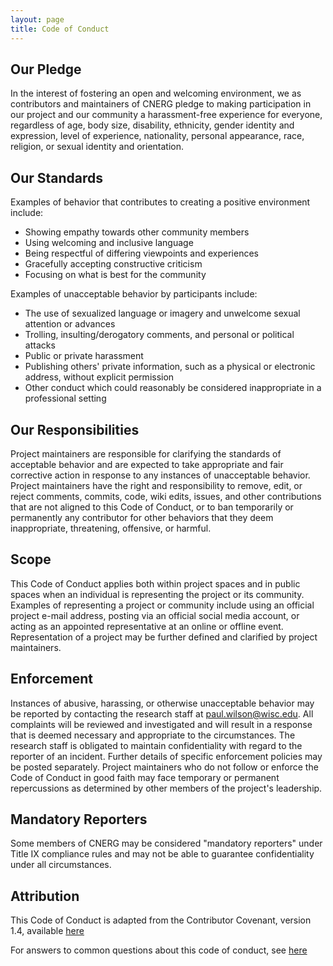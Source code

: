 ```yaml
---
layout: page
title: Code of Conduct
---
```


## Our Pledge


In the interest of fostering an open and welcoming environment, we as
contributors and maintainers of CNERG pledge to making participation in our
project and our community a harassment-free experience for everyone, regardless
of age, body size, disability, ethnicity, gender identity and expression, level
of experience, nationality, personal appearance, race, religion, or sexual
identity and orientation.

## Our Standards

Examples of behavior that contributes to creating a positive environment
include:

* Showing empathy towards other community members
* Using welcoming and inclusive language
* Being respectful of differing viewpoints and experiences
* Gracefully accepting constructive criticism
* Focusing on what is best for the community

Examples of unacceptable behavior by participants include:

* The use of sexualized language or imagery and unwelcome sexual attention or
  advances
* Trolling, insulting/derogatory comments, and personal or political attacks
* Public or private harassment
* Publishing others' private information, such as a physical or electronic
  address, without explicit permission
* Other conduct which could reasonably be considered inappropriate in a
  professional setting

## Our Responsibilities


Project maintainers are responsible for clarifying the standards of acceptable
behavior and are expected to take appropriate and fair corrective action in
response to any instances of unacceptable behavior.
Project maintainers have the right and responsibility to remove, edit, or
reject comments, commits, code, wiki edits, issues, and other contributions
that are not aligned to this Code of Conduct, or to ban temporarily or
permanently any contributor for other behaviors that they deem inappropriate,
threatening, offensive, or harmful.

## Scope

This Code of Conduct applies both within project spaces and in public spaces
when an individual is representing the project or its community. Examples of
representing a project or community include using an official project e-mail
address, posting via an official social media account, or acting as an appointed
representative at an online or offline event. Representation of a project may be
further defined and clarified by project maintainers.

## Enforcement

Instances of abusive, harassing, or otherwise unacceptable behavior may be
reported by contacting the research staff at
[paul.wilson@wisc.edu](mailto:paul.wilson@wisc.edu). All complaints will be
reviewed and investigated and will result in a response that is deemed necessary
and appropriate to the circumstances. The research staff is obligated to
maintain confidentiality with regard to the reporter of an incident. Further
details of specific enforcement policies may be posted separately. Project
maintainers who do not follow or enforce the Code of Conduct in good faith may
face temporary or permanent repercussions as determined by other members of the
project's leadership.

## Mandatory Reporters

Some members of CNERG may be considered "mandatory reporters" under Title IX
compliance rules and may not be able to guarantee confidentiality under all
circumstances.

## Attribution

This Code of Conduct is adapted from the Contributor Covenant, version 1.4,
available [here](https://www.contributor-covenant.org/version/1/4/code-of-conduct.html)

For answers to common questions about this code of conduct, see
[here](https://www.contributor-covenant.org/faq)
